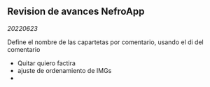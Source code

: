 ## Revision de avances NefroApp
_20220623_

Define el nombre de las capartetas por comentario, usando el di del comentario

- Quitar quiero factira
- ajuste de ordenamiento de IMGs
- 